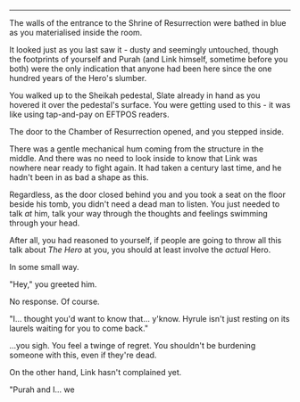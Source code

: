 ----

The walls of the entrance to the Shrine of Resurrection were bathed in blue as you materialised inside the room.

It looked just as you last saw it - dusty and seemingly untouched, though the footprints of yourself and Purah (and Link himself, sometime before you both) were the only indication that anyone had been here since the one hundred years of the Hero's slumber.

You walked up to the Sheikah pedestal, Slate already in hand as you hovered it over the pedestal's surface. You were getting used to this - it was like using tap-and-pay on EFTPOS readers.

The door to the Chamber of Resurrection opened, and you stepped inside.

There was a gentle mechanical hum coming from the structure in the middle. And there was no need to look inside to know that Link was nowhere near ready to fight again. It had taken a century last time, and he hadn't been in as bad a shape as this.

Regardless, as the door closed behind you and you took a seat on the floor beside his tomb, you didn't need a dead man to listen. You just needed to talk *at* him, talk your way through the thoughts and feelings swimming through your head.

After all, you had reasoned to yourself, if people are going to throw all this talk about *The Hero* at you, you should at least involve the *actual* Hero.

In some small way.

"Hey," you greeted him.

No response. Of course.

"I... thought you'd want to know that... y'know. Hyrule isn't just resting on its laurels waiting for you to come back."

...you sigh. You feel a twinge of regret. You shouldn't be burdening someone with this, even if they're dead.

On the other hand, Link hasn't complained yet.

"Purah and I... we 